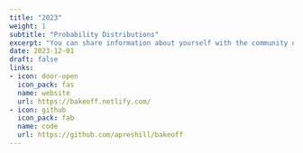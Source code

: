 ```yaml
---
title: "2023"
weight: 1
subtitle: "Probability Distributions"
excerpt: "You can share information about yourself with the community on GitHub by creating a profile README. GitHub shows your profile README at the top of your profile page."
date: 2023-12-01
draft: false
links:
- icon: door-open
  icon_pack: fas
  name: website
  url: https://bakeoff.netlify.com/
- icon: github
  icon_pack: fab
  name: code
  url: https://github.com/apreshill/bakeoff
---
```


<!-- ## Profile

https://docs.github.com/en/github/setting-up-and-managing-your-github-profile/personalizing-your-profile

## Pin projects to profile

https://docs.github.com/en/github/setting-up-and-managing-your-github-profile/pinning-items-to-your-profile

## Profile README

This is new! Let's do it:

https://docs.github.com/en/github/setting-up-and-managing-your-github-profile/managing-your-profile-readme -->
